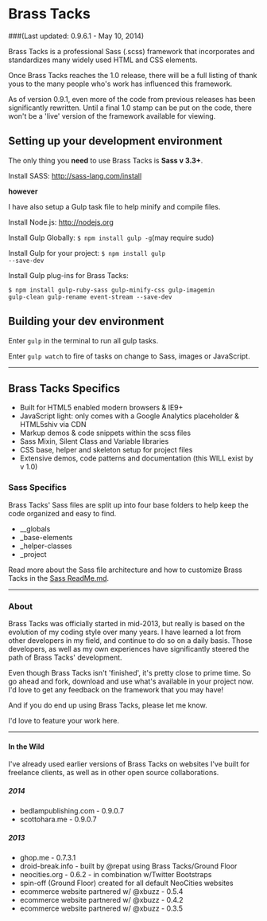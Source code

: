 # Brass Tacks
###(Last updated: 0.9.6.1 - May 10, 2014)

Brass Tacks is a professional Sass (.scss) framework that incorporates and standardizes many widely used HTML and CSS elements.

Once Brass Tacks reaches the 1.0 release, there will be a full listing of thank yous to the many people who's work has influenced this framework.

As of version 0.9.1, even more of the code from previous releases has been significantly rewritten. Until a final 1.0 stamp can be put on the code, there won't be a 'live' version of the framework available for viewing.



## Setting up your development environment

The only thing you <b>need</b> to use Brass Tacks is <b>Sass v 3.3+</b>.

Install SASS: http://sass-lang.com/install

__however__

I have also setup a Gulp task file to help minify and compile files.

Install Node.js: http://nodejs.org

Install Gulp Globally: <code>$ npm install gulp -g</code>(may require sudo)

Install Gulp for your project: <code>$ npm install gulp --save-dev</code>

Install Gulp plug-ins for Brass Tacks:

<code>$ npm install gulp-ruby-sass gulp-minify-css gulp-imagemin gulp-clean gulp-rename event-stream --save-dev</code>



## Building your dev environment

Enter <code>gulp</code> in the terminal to run all gulp tasks.

Enter <code>gulp watch</code> to fire of tasks on change to Sass, images or JavaScript.


<hr />


## Brass Tacks Specifics

* Built for HTML5 enabled modern browsers & IE9+
* JavaScript light: only comes with a Google Analytics placeholder & HTML5shiv via CDN
* Markup demos & code snippets within the scss files
* Sass Mixin, Silent Class and Variable libraries
* CSS base, helper and skeleton setup for project files
* Extensive demos, code patterns and documentation (this WILL exist by v 1.0)


### Sass Specifics

Brass Tacks' Sass files are split up into four base folders to help keep the code organized and easy to find.

* __globals
* _base-elements
* _helper-classes
* _project

Read more about the Sass file architecture and how to customize Brass Tacks in the <a href="https://github.com/scottaohara/Brass-Tacks/blob/master/_develop/sass/README.md">Sass ReadMe.md</a>.


<hr />


### About

Brass Tacks was officially started in mid-2013, but really is based on the evolution of my coding style over many years. I have learned a lot from other developers in my field, and continue to do so on a daily basis. Those developers, as well as my own experiences have significantly steered the path of Brass Tacks' development.

Even though Brass Tacks isn't 'finished', it's pretty close to prime time. So go ahead and fork, download and use what's available in your project now. I'd love to get any feedback on the framework that you may have!

And if you do end up using Brass Tacks, please let me know.

I'd love to feature your work here.


<hr  />


#### In the Wild

I've already used earlier versions of Brass Tacks on websites I've built for freelance clients, as well as in other open source collaborations.

##### 2014
* bedlampublishing.com - 0.9.0.7
* scottohara.me - 0.9.0.7

##### 2013
* ghop.me - 0.7.3.1
* droid-break.info - built by @repat using Brass Tacks/Ground Floor
* neocities.org - 0.6.2 - in combination w/Twitter Bootstraps
* spin-off (Ground Floor) created for all default NeoCities websites
* ecommerce website partnered w/ @xbuzz - 0.5.4
* ecommerce website partnered w/ @xbuzz - 0.4.2
* ecommerce website partnered w/ @xbuzz - 0.3.5
